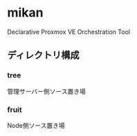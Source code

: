 # mikan

Declarative Proxmox VE Orchestration Tool

## ディレクトリ構成

### tree

管理サーバー側ソース置き場

### fruit

Node側ソース置き場
